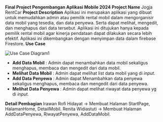 **Final Project Pengembangan Aplikasi Mobile 2024**
**Project Name**
Jogja RentCar
**Project Description**
Aplikasi ini merupakan aplikasi yang dibuat untuk memudahkan admin atau pemilik rental mobil dalam mengorganisir data mobil yang tesedia, dan data penyewa. Serta dapat melihat, mengedit, dan menghapus dari data tersebut.
Aplikasi ini ditujukan hanya kepada pemilik rental mobil agar kinerja pendataan dapat dilakukan secara lebih efektif. Aplikasi ini dikembangkan dengan menyimpan data dalam firebase Firestore.
**Use Case**

![Use Case Diagram1](https://github.com/Rofi24/RentalMobil/assets/114338298/7bdac2b7-852a-4412-8b92-4bf1c0bef592)

- **Add Data Mobil** : Admin dapat menambahkan data mobil sekaligus menghapus, membaca dan mengedit dari data mobil.
- **Melihat Data Mobil** : Admin dapat melihat list data mobil yang di *input.*
- **Add Data Penyewa** : Admin dapat Menambahkan data penyewa sekaligus menghapus, membaca dan mengedit dari data penyewa.
- **Melihat Data Penyewa** : Admin dapat melihat riwayat data penyewa yg di *input.*

**Detail Pembagian**
Irawan Rofi Hidayat -> Membuat Halaman StartPage, HalamanHome, DetailMobil.
Renita Widiastuti -> Membuat Halaman AddDataPenyewa, RiwayatPenyewa, AddDataMobil.

